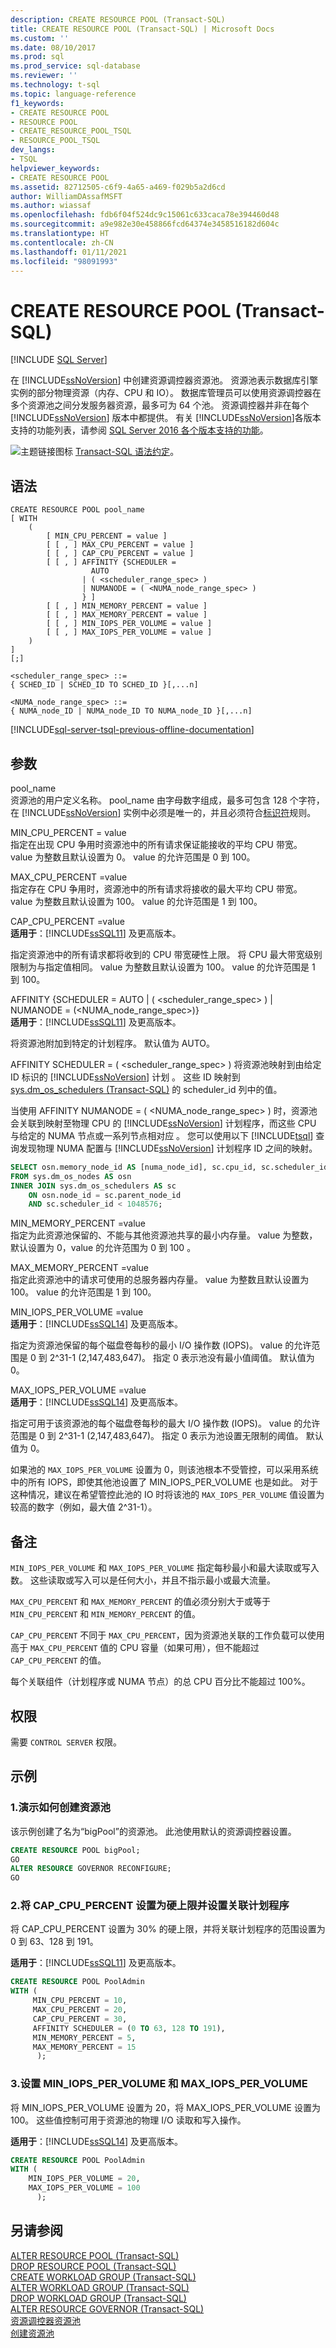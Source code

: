 ```yaml
---
description: CREATE RESOURCE POOL (Transact-SQL)
title: CREATE RESOURCE POOL (Transact-SQL) | Microsoft Docs
ms.custom: ''
ms.date: 08/10/2017
ms.prod: sql
ms.prod_service: sql-database
ms.reviewer: ''
ms.technology: t-sql
ms.topic: language-reference
f1_keywords:
- CREATE RESOURCE POOL
- RESOURCE POOL
- CREATE_RESOURCE_POOL_TSQL
- RESOURCE_POOL_TSQL
dev_langs:
- TSQL
helpviewer_keywords:
- CREATE RESOURCE POOL
ms.assetid: 82712505-c6f9-4a65-a469-f029b5a2d6cd
author: WilliamDAssafMSFT
ms.author: wiassaf
ms.openlocfilehash: fdb6f04f524dc9c15061c633caca78e394460d48
ms.sourcegitcommit: a9e982e30e458866fcd64374e3458516182d604c
ms.translationtype: HT
ms.contentlocale: zh-CN
ms.lasthandoff: 01/11/2021
ms.locfileid: "98091993"
---
```

# <a name="create-resource-pool-transact-sql"></a>CREATE RESOURCE POOL (Transact-SQL)
[!INCLUDE [SQL Server](../../includes/applies-to-version/sqlserver.md)]

在 [!INCLUDE[ssNoVersion](../../includes/ssnoversion-md.md)] 中创建资源调控器资源池。 资源池表示数据库引擎实例的部分物理资源（内存、CPU 和 IO）。 数据库管理员可以使用资源调控器在多个资源池之间分发服务器资源，最多可为 64 个池。 资源调控器并非在每个 [!INCLUDE[ssNoVersion](../../includes/ssnoversion-md.md)] 版本中都提供。 有关 [!INCLUDE[ssNoVersion](../../includes/ssnoversion-md.md)]各版本支持的功能列表，请参阅 [SQL Server 2016 各个版本支持的功能](~/sql-server/editions-and-supported-features-for-sql-server-2016.md)。  
  
![主题链接图标](../../database-engine/configure-windows/media/topic-link.gif "“主题链接”图标") [Transact-SQL 语法约定](../../t-sql/language-elements/transact-sql-syntax-conventions-transact-sql.md)。  
  
## <a name="syntax"></a>语法  
```syntaxsql
CREATE RESOURCE POOL pool_name  
[ WITH  
    (  
        [ MIN_CPU_PERCENT = value ]  
        [ [ , ] MAX_CPU_PERCENT = value ]   
        [ [ , ] CAP_CPU_PERCENT = value ]   
        [ [ , ] AFFINITY {SCHEDULER =  
                  AUTO 
                | ( <scheduler_range_spec> )   
                | NUMANODE = ( <NUMA_node_range_spec> )
                } ]   
        [ [ , ] MIN_MEMORY_PERCENT = value ]  
        [ [ , ] MAX_MEMORY_PERCENT = value ]  
        [ [ , ] MIN_IOPS_PER_VOLUME = value ]  
        [ [ , ] MAX_IOPS_PER_VOLUME = value ]  
    )   
]  
[;]  
  
<scheduler_range_spec> ::=  
{ SCHED_ID | SCHED_ID TO SCHED_ID }[,...n]  
  
<NUMA_node_range_spec> ::=  
{ NUMA_node_ID | NUMA_node_ID TO NUMA_node_ID }[,...n]  
```  
  
[!INCLUDE[sql-server-tsql-previous-offline-documentation](../../includes/sql-server-tsql-previous-offline-documentation.md)]

## <a name="arguments"></a>参数
pool_name  
资源池的用户定义名称。 pool_name 由字母数字组成，最多可包含 128 个字符，在 [!INCLUDE[ssNoVersion](../../includes/ssnoversion-md.md)] 实例中必须是唯一的，并且必须符合[标识符](../../relational-databases/databases/database-identifiers.md)规则。  
  
MIN_CPU_PERCENT = value  
指定在出现 CPU 争用时资源池中的所有请求保证能接收的平均 CPU 带宽。 value 为整数且默认设置为 0。 value 的允许范围是 0 到 100。  
  
MAX_CPU_PERCENT =value  
指定存在 CPU 争用时，资源池中的所有请求将接收的最大平均 CPU 带宽。 value 为整数且默认设置为 100。 value 的允许范围是 1 到 100。  
  
CAP_CPU_PERCENT =value   
**适用于**：[!INCLUDE[ssSQL11](../../includes/sssql11-md.md)] 及更高版本。  
  
指定资源池中的所有请求都将收到的 CPU 带宽硬性上限。 将 CPU 最大带宽级别限制为与指定值相同。 value 为整数且默认设置为 100。 value 的允许范围是 1 到 100。  
  
AFFINITY {SCHEDULER = AUTO | ( \<scheduler_range_spec> ) | NUMANODE = (\<NUMA_node_range_spec>)}      
**适用于**：[!INCLUDE[ssSQL11](../../includes/sssql11-md.md)] 及更高版本。  
  
将资源池附加到特定的计划程序。 默认值为 AUTO。  
  
AFFINITY SCHEDULER = ( \<scheduler_range_spec> ) 将资源池映射到由给定 ID 标识的 [!INCLUDE[ssNoVersion](../../includes/ssnoversion-md.md)] 计划 。 这些 ID 映射到 [sys.dm_os_schedulers (Transact-SQL)](../../relational-databases/system-dynamic-management-views/sys-dm-os-schedulers-transact-sql.md) 的 scheduler_id 列中的值。 
  
当使用 AFFINITY NUMANODE = ( \<NUMA_node_range_spec> ) 时，资源池会关联到映射至物理 CPU 的 [!INCLUDE[ssNoVersion](../../includes/ssnoversion-md.md)] 计划程序，而这些 CPU 与给定的 NUMA 节点或一系列节点相对应 。 您可以使用以下 [!INCLUDE[tsql](../../includes/tsql-md.md)] 查询发现物理 NUMA 配置与 [!INCLUDE[ssNoVersion](../../includes/ssnoversion-md.md)] 计划程序 ID 之间的映射。 
  
```sql  
SELECT osn.memory_node_id AS [numa_node_id], sc.cpu_id, sc.scheduler_id  
FROM sys.dm_os_nodes AS osn  
INNER JOIN sys.dm_os_schedulers AS sc   
    ON osn.node_id = sc.parent_node_id   
    AND sc.scheduler_id < 1048576;  
```  
  
MIN_MEMORY_PERCENT =value    
指定为此资源池保留的、不能与其他资源池共享的最小内存量。 value 为整数，默认设置为 0，value 的允许范围为 0 到 100 。  
  
MAX_MEMORY_PERCENT =value    
指定此资源池中的请求可使用的总服务器内存量。 value 为整数且默认设置为 100。 value 的允许范围是 1 到 100。  
  
MIN_IOPS_PER_VOLUME =value    
**适用于**：[!INCLUDE[ssSQL14](../../includes/sssql14-md.md)] 及更高版本。  
  
指定为资源池保留的每个磁盘卷每秒的最小 I/O 操作数 (IOPS)。 value 的允许范围是 0 到 2^31-1 (2,147,483,647)。 指定 0 表示池没有最小值阈值。 默认值为 0。  
  
MAX_IOPS_PER_VOLUME =value    
**适用于**：[!INCLUDE[ssSQL14](../../includes/sssql14-md.md)] 及更高版本。  
  
指定可用于该资源池的每个磁盘卷每秒的最大 I/O 操作数 (IOPS)。 value 的允许范围是 0 到 2^31-1 (2,147,483,647)。 指定 0 表示为池设置无限制的阈值。 默认值为 0。  
  
如果池的 `MAX_IOPS_PER_VOLUME` 设置为 0，则该池根本不受管控，可以采用系统中的所有 IOPS，即使其他池设置了 MIN_IOPS_PER_VOLUME 也是如此。 对于这种情况，建议在希望管控此池的 IO 时将该池的 `MAX_IOPS_PER_VOLUME` 值设置为较高的数字（例如，最大值 2^31-1）。  
  
## <a name="remarks"></a>备注  
`MIN_IOPS_PER_VOLUME` 和 `MAX_IOPS_PER_VOLUME` 指定每秒最小和最大读取或写入数。 这些读取或写入可以是任何大小，并且不指示最小或最大流量。  
  
`MAX_CPU_PERCENT` 和 `MAX_MEMORY_PERCENT` 的值必须分别大于或等于 `MIN_CPU_PERCENT` 和 `MIN_MEMORY_PERCENT` 的值。  
  
`CAP_CPU_PERCENT` 不同于 `MAX_CPU_PERCENT`，因为资源池关联的工作负载可以使用高于 `MAX_CPU_PERCENT` 值的 CPU 容量（如果可用），但不能超过 `CAP_CPU_PERCENT` 的值。  
  
每个关联组件（计划程序或 NUMA 节点）的总 CPU 百分比不能超过 100%。  
  
## <a name="permissions"></a>权限  
需要 `CONTROL SERVER` 权限。  
  
## <a name="examples"></a>示例  
### <a name="1-shows-how-to-create-a-resource-pool"></a>1.演示如何创建资源池

该示例创建了名为“bigPool”的资源池。 此池使用默认的资源调控器设置。  
  
```sql  
CREATE RESOURCE POOL bigPool;  
GO  
ALTER RESOURCE GOVERNOR RECONFIGURE;  
GO  
```  
  
### <a name="2-set-the-cap_cpu_percent-to-a-hard-cap-and-set-affinity-scheduler"></a>2.将 CAP_CPU_PERCENT 设置为硬上限并设置关联计划程序

将 CAP_CPU_PERCENT 设置为 30% 的硬上限，并将关联计划程序的范围设置为 0 到 63、128 到 191。 
  
**适用于**：[!INCLUDE[ssSQL11](../../includes/sssql11-md.md)] 及更高版本。  
  
```sql  
CREATE RESOURCE POOL PoolAdmin  
WITH (  
     MIN_CPU_PERCENT = 10,  
     MAX_CPU_PERCENT = 20,  
     CAP_CPU_PERCENT = 30,  
     AFFINITY SCHEDULER = (0 TO 63, 128 TO 191),  
     MIN_MEMORY_PERCENT = 5,  
     MAX_MEMORY_PERCENT = 15  
      );  
```  
  
### <a name="3-set-min_iops_per_volume-and-max_iops_per_volume"></a>3.设置 MIN_IOPS_PER_VOLUME 和 MAX_IOPS_PER_VOLUME   

将 MIN_IOPS_PER_VOLUME 设置为 20，将 MAX_IOPS_PER_VOLUME 设置为 100。 这些值控制可用于资源池的物理 I/O 读取和写入操作。  
  
**适用于**：[!INCLUDE[ssSQL14](../../includes/sssql14-md.md)] 及更高版本。  
  
```sql  
CREATE RESOURCE POOL PoolAdmin  
WITH (  
    MIN_IOPS_PER_VOLUME = 20,  
    MAX_IOPS_PER_VOLUME = 100  
      );  
```  
  
## <a name="see-also"></a>另请参阅  
 [ALTER RESOURCE POOL (Transact-SQL)](../../t-sql/statements/alter-resource-pool-transact-sql.md)     
 [DROP RESOURCE POOL (Transact-SQL)](../../t-sql/statements/drop-resource-pool-transact-sql.md)     
 [CREATE WORKLOAD GROUP (Transact-SQL)](../../t-sql/statements/create-workload-group-transact-sql.md)     
 [ALTER WORKLOAD GROUP (Transact-SQL)](../../t-sql/statements/alter-workload-group-transact-sql.md)     
 [DROP WORKLOAD GROUP (Transact-SQL)](../../t-sql/statements/drop-workload-group-transact-sql.md)     
 [ALTER RESOURCE GOVERNOR (Transact-SQL)](../../t-sql/statements/alter-resource-governor-transact-sql.md)     
 [资源调控器资源池](../../relational-databases/resource-governor/resource-governor-resource-pool.md)     
 [创建资源池](../../relational-databases/resource-governor/create-a-resource-pool.md)    
  
